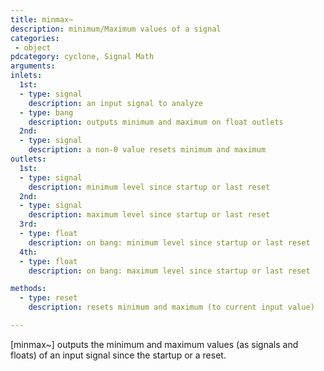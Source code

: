 ```yaml
---
title: minmax~
description: minimum/Maximum values of a signal
categories:
 - object
pdcategory: cyclone, Signal Math
arguments:
inlets:
  1st:
  - type: signal
    description: an input signal to analyze
  - type: bang
    description: outputs minimum and maximum on float outlets
  2nd:
  - type: signal
    description: a non-0 value resets minimum and maximum
outlets:
  1st:
  - type: signal
    description: minimum level since startup or last reset
  2nd:
  - type: signal
    description: maximum level since startup or last reset
  3rd:
  - type: float
    description: on bang: minimum level since startup or last reset
  4th:
  - type: float
    description: on bang: maximum level since startup or last reset

methods:
  - type: reset
    description: resets minimum and maximum (to current input value)

---
```


[minmax~] outputs the minimum and maximum values (as signals and floats) of an input signal since the startup or a reset.

